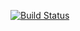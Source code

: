 [![Build Status](https://travis-ci.com/random29/test.svg?branch=master)](https://travis-ci.com/random29/test)